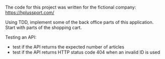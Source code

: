 The code for this project was written for the fictional company:
https://hplussport.com/

Using TDD, implement some of the back office parts of this application.
Start with parts of the shopping cart.

Testing an API:
 - test if the API returns the expected number of articles
 - test if the API returns HTTP status code 404 when an invalid ID is used